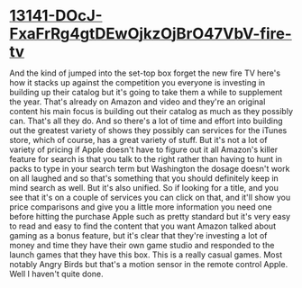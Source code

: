 <html xmlns:o="urn:schemas-microsoft-com:office:office" xmlns:w="urn:schemas-microsoft-com:office:word" xmlns:m="http://schemas.microsoft.com/office/2004/12/omml" xmlns="http://www.w3.org/TR/REC-html40">
  <meta http-equiv="Content-Type" content="text/html; charset=Windows-1252"/>
  <head>
    <style>style</style>
  </head>
  <body>
    <div class="Section1">
      <p>
        <b>
          <u>
            <span style="font-size:20.0pt">13141-DOcJ-FxaFrRg4gtDEwOjkzOjBrO47VbV-fire-tv</span>
          </u>
        </b>
      </p>
      <p>
And the kind of jumped into the set-top box forget the new fire TV here's how it stacks up against the competition you everyone is investing in building up their catalog but it's going to take them a while to supplement the year. That's already on Amazon and video and they're an original content his main focus is building out their catalog as much as they possibly can. That's all they do. And so there's a lot of time and effort into building out the greatest variety of shows they possibly can services for the iTunes store, which of course, has a great variety of stuff. But it's not a lot of variety of pricing if Apple doesn't have to figure out it all Amazon's killer feature for search is that you talk to the right rather than having to hunt in packs to type in your search term but Washington the dosage doesn't work on all laughed and so that's something that you should definitely keep in mind search as well. But it's also unified. So if looking for a title, and you see that it's on a couple of services you can click on that, and it'll show you price comparisons and give you a little more information you need one before hitting the purchase Apple such as pretty standard but it's very easy to read and easy to find the content that you want Amazon talked about gaming as a bonus feature, but it's clear that they're investing a lot of money and time they have their own game studio and responded to the launch games that they have this box. This is a really casual games. Most notably Angry Birds but that's a motion sensor in the remote control Apple. Well I haven't quite done.       </p>
    </div>
  </body>
</html>
